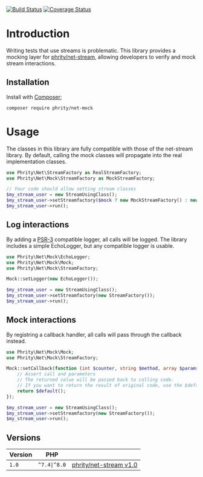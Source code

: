 [![Build Status](https://github.com/sirn-se/phrity-net-mock/actions/workflows/acceptance.yml/badge.svg)](https://github.com/sirn-se/phrity-net-mock/actions)
[![Coverage Status](https://coveralls.io/repos/github/sirn-se/phrity-net-mock/badge.svg?branch=main)](https://coveralls.io/github/sirn-se/phrity-net-mock?branch=main)

# Introduction

Writing tests that use streams is problematic.
This library provides a mocking layer for [phrity/net-stream](https://phrity.sirn.se/net-stream/),
allowing developers to verify and mock stream interactions.

## Installation

Install with [Composer](https://getcomposer.org/);
```
composer require phrity/net-mock
```

# Usage

The classes in this library are fully compatible with those of the net-stream library.
By default, calling the mock classes will propagate into the real implementation classes.

```php
use Phrity\Net\StreamFactory as RealStreamFactory;
use Phrity\Net\Mock\StreamFactory as MockStreamFactory;

// Your code should allow setting stream classes
$my_stream_user = new StreamUsingClass();
$my_stream_user->setStreamfactory($mock ? new MockStreamFactory() : new RealStreamFactory());
$my_stream_user->run();
```

## Log interactions

By adding a [PSR-3](https://www.php-fig.org/psr/psr-3/) compatible logger, all calls will be logged.
The library includes a simple EchoLogger, but any compatible logger is usable.

```php
use Phrity\Net\Mock\EchoLogger;
use Phrity\Net\Mock\Mock;
use Phrity\Net\Mock\StreamFactory;

Mock::setLogger(new EchoLogger());

$my_stream_user = new StreamUsingClass();
$my_stream_user->setStreamfactory(new StreamFactory());
$my_stream_user->run();
```

## Mock interactions

By registring a callback handler, all calls will pass through the callback instead.

```php
use Phrity\Net\Mock\Mock;
use Phrity\Net\Mock\StreamFactory;

Mock::setCallback(function (int $counter, string $method, array $params, callable $default) {
    // Assert call and parameters
    // The returned value will be passed back to calling code.
    // If you want to return the result of original code, use the $default callable
    return $default();
});

$my_stream_user = new StreamUsingClass();
$my_stream_user->setStreamfactory(new StreamFactory());
$my_stream_user->run();
```

## Versions

| Version | PHP | |
| --- | --- | --- |
| `1.0` | `^7.4\|^8.0` | [phrity/net-stream v1.0](https://phrity.sirn.se/net-stream/1.0.0) |
